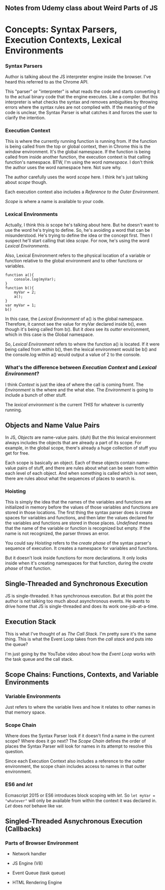 ## Notes from Udemy class about Weird Parts of JS



# Concepts: Syntax Parsers, Execution Contexts, Lexical Environments

### Syntax Parsers

Author is talking about the JS interpreter engine inside the browser.  I've heard this
referred to as the Chrome API.  

This "parser" or "interpreter" is what reads the code and starts converting it to 
the actual binary code that the engine executes.  Like a compiler.  But this 
interpreter is what checks the syntax and removes ambiguities by throwing errors
where the syntax rules are not complied with.  If the meaning of the code is 
unclear, the Syntax Parser is what catches it and forces the user to clarify
the intention.


### Execution Context

This is where the currently running function is running from.  If the function
is being called from the top or global context, then in Chrome this is the 
_window_ environment.  It's the global namespace.  If the function is being 
called from inside another function, the execution context is that calling
function's namespace.  BTW, I'm using the word _namespace_.  I don't think 
the author uses the word namespace here.  Not sure why.

The author carefully uses the word _scope_ here.  I think he's just talking about 
_scope_ though.

Each execution context also includes a _Reference to the Outer Environment_.

_Scope_ is where a name is available to your code.

### Lexical Environments

Actually, I think this _is_ scope he's talking about here.  But he doesn't want
to use the word he's trying to define.  So, he's avoiding a word that can be
misunderstood.  He's trying to define the idea or the concept first.  Then I
suspect he'll start calling that idea _scope_.  For now, he's using the word
_Lexical Environments_.

Also, Lexical Environment refers to the physical location of a variable or function
relative to the global environment and to other functions or variables.

```
function a(){
    console.log(myVar);
}
function b(){
    myVar = 2;
    a();
}
var myVar = 1;
b()
```
In this case, the _Lexical Environment_ of a() is the global namespace.  Therefore,
it cannot see the value for myVar declared inside b(), even though it's being 
called from b().  But it _does_ see its _outter_ environment, which in this case is
the Global namespace.

So, _Lexical Environment_ refers to where the function a() is located.  If it were
being called from _within_ b(), then the lexical environment would be b() and the 
console.log within a() would output a value of 2 to the console.


### What's the difference between _Execution Context_ and _Lexical Environment_?

I think _Context_ is just the idea of where the call is coming fromt.  The _Environment_ is 
the where and the what else.  The _Environment_ is going to include a bunch of other
stuff.  

The _lexical environment_ is the current _THIS_ for whatever is currently running.

## Objects and Name Value Pairs

In JS, _Objects_ are name-value pairs.  (duh)  But the _this_ lexical environment
always includes the objects that are already a part of its scope.  For example,
in the global scope, there's already a huge collection of stuff you get for free.

Each scope is basically an object.  Each of these objects contain name-value pairs
of stuff, and there are rules about what can be seen from within each level of 
each object.  And when something is called which is _not_ seen, there are rules
about what the sequences of places to search is.

### Hoisting

This is simply the idea that the names of the variables and functions are initialized
in memory before the values of those variables and functions are stored in those 
locations.  The first thing the syntax parser does is create spaces for variables 
and functions, and then later the values declared for the variables and functions
are stored in those places.  _Undefined_ means that the name of the variable or
function is recognized but empty.  If the name is not recognized, the parser 
throws an error.

You could say _Hoisting_ refers to the _create phase_ of the syntax parser's 
sequence of execution.  It creates a namespace for variables and functions.

But it doesn't look inside functions for more declarations.  It only looks inside
when it's creating namespaces for that function, during the _create phase_ of that
function.

## Single-Threaded and Synchronous Execution

JS is single-threaded.  It has synchronous execution.  But at this point the author
is not talking too much about asynchronous events.  He wants to drive home that
JS is single-threaded and does its work one-job-at-a-time.

## Execution Stack

This is what I've thought of as _The Call Stack_.  I'm pretty sure it's the same
thing.  This is what the Event Loop takes from the _call stack_ and puts into the 
queue?

I'm just going by the YouTube video about how the _Event Loop_ works with the 
task queue and the call stack.

## Scope Chains: Functions, Contexts, and Variable Environments

### Variable Environments

Just refers to where the variable lives and how it relates to other names in
that memory space.

### Scope Chain

Where does the Syntax Parser look if it doesn't find a name in the current
scope?  Where does it go next?  The _Scope Chain_ defines the order of places
the Syntax Parser will look for names in its attempt to resolve this question.

Since each Execution Context also includes a reference to the outter 
environment, the scope chain includes access to names in that outter 
environment.

### ES6 and _let_

Ecmascript 2015 or ES6 introduces block scoping with _let_.  So 
`let myVar = "whatever"` will only be available from within the context
it was declared in.  _Let_ does _not_ behave like var.  

## Singled-Threaded Asnychronous Execution (Callbacks)

### Parts of Browser Environment

* Network handler

* JS Engine (V8)

* Event Queue (task queue)

* HTML Rendering Engine


